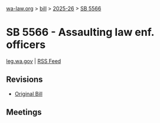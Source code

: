 [wa-law.org](/) > [bill](/bill/) > [2025-26](/bill/2025-26/) > [SB 5566](/bill/2025-26/sb/5566/)

# SB 5566 - Assaulting law enf. officers
[leg.wa.gov](https://app.leg.wa.gov/billsummary?BillNumber=5566&Year=2025&Initiative=false) | [RSS Feed](./rss.xml)

## Revisions
* [Original Bill](1/)

## Meetings
